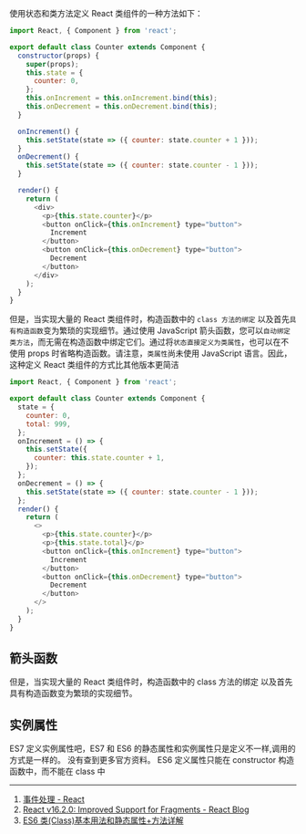 使用状态和类方法定义 React 类组件的一种方法如下：

```javascript
import React, { Component } from 'react';

export default class Counter extends Component {
  constructor(props) {
    super(props);
    this.state = {
      counter: 0,
    };
    this.onIncrement = this.onIncrement.bind(this);
    this.onDecrement = this.onDecrement.bind(this);
  }

  onIncrement() {
    this.setState(state => ({ counter: state.counter + 1 }));
  }
  onDecrement() {
    this.setState(state => ({ counter: state.counter - 1 }));
  }

  render() {
    return (
      <div>
        <p>{this.state.counter}</p>
        <button onClick={this.onIncrement} type="button">
          Increment
        </button>
        <button onClick={this.onDecrement} type="button">
          Decrement
        </button>
      </div>
    );
  }
}
```

但是，当实现大量的 React 类组件时，构造函数中的 `class 方法的绑定` 以及首先`具有构造函数`变为繁琐的实现细节。通过使用 JavaScript 箭头函数，您可以`自动绑定类方法`，而无需在构造函数中绑定它们。通过将`状态直接定义为类属性`，也可以在不使用 props 时省略构造函数。请注意，`类属性`尚未使用 JavaScript 语言。因此，这种定义 React 类组件的方式比其他版本更简洁

```javascript
import React, { Component } from 'react';

export default class Counter extends Component {
  state = {
    counter: 0,
    total: 999,
  };
  onIncrement = () => {
    this.setState({
      counter: this.state.counter + 1,
    });
  };
  onDecrement = () => {
    this.setState(state => ({ counter: state.counter - 1 }));
  };
  render() {
    return (
      <>
        <p>{this.state.counter}</p>
        <p>{this.state.total}</p>
        <button onClick={this.onIncrement} type="button">
          Increment
        </button>
        <button onClick={this.onDecrement} type="button">
          Decrement
        </button>
      </>
    );
  }
}
```

## 箭头函数

但是，当实现大量的 React 类组件时，构造函数中的 class 方法的绑定 以及首先具有构造函数变为繁琐的实现细节。

## 实例属性

ES7 定义实例属性吧，ES7 和 ES6 的静态属性和实例属性只是定义不一样,调用的方式是一样的。 没有查到更多官方资料。 ES6 定义属性只能在 constructor 构造函数中，而不能在 class 中

---

1. [事件处理 - React](https://react.docschina.org/docs/handling-events.html)
2. [React v16.2.0: Improved Support for Fragments - React Blog](https://react.docschina.org/blog/2017/11/28/react-v16.2.0-fragment-support.html)
3. [ES6 类(Class)基本用法和静态属性+方法详解](https://blog.csdn.net/pcaxb/article/details/53759637)
